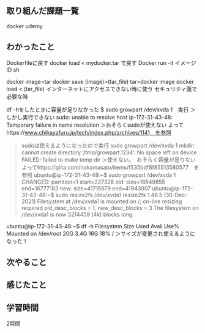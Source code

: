 ## 取り組んだ課題一覧
docker udemy
## わかったこと
Dockerfileに戻す
docker load < mydocker.tar
で戻す
Docker run -it イメージID sh

docker image>tar
docker save (image)>(tar_file)
tar>docker image
docker load < (tar_file)
インターネットにアクセスできない時に使う
セキュリティ面で必要な時

df -hをしたときに容量が足りなかった
$ sudo growpart /dev/xvda 1　実行
＞しかし実行できない
sudo: unable to resolve host ip-172-31-43-48: Temporary failure in name resolution
＞おそらくsudoが使えない
よってhttps://www.chihayafuru.jp/tech/index.php/archives/1141　を参照
>sudoは使えるようになったので実行
sudo growpart /dev/xvda 1
mkdir: cannot create directory ‘/tmp/growpart.1234’: No space left on device
FAILED: failed to make temp dir
＞使えない。　おそらく容量が足りない
よってhttps://qiita.com/nakamasato/items/f535bdf8f85513580577　を参照
ubuntu@ip-172-31-43-48:~$ sudo growpart /dev/xvda 1
CHANGED: partition=1 start=227328 old: size=16549855 end=16777183 new: size=41715679 end=41943007
ubuntu@ip-172-31-43-48:~$ sudo resize2fs /dev/xvda1
resize2fs 1.46.5 (30-Dec-2021)
Filesystem at /dev/xvda1 is mounted on /; on-line resizing required
old_desc_blocks = 1, new_desc_blocks = 3
The filesystem on /dev/xvda1 is now 5214459 (4k) blocks long.

ubuntu@ip-172-31-43-48:~$ df -h
Filesystem      Size  Used Avail Use% Mounted on
/dev/root        20G  3.4G   16G  18% /
＞サイズが変更され使えるようになった！
## 次やること
## 感じたこと
## 学習時間
2時間
